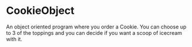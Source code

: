 # CookieObject
An object oriented program where you order a Cookie. You can choose up to 3 of the toppings and you can decide if you want a scoop of icecream with it.
